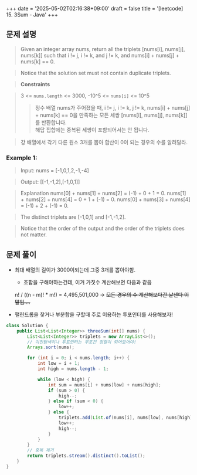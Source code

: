 +++
date = '2025-05-02T02:16:38+09:00'
draft = false
title = '[leetcode] 15. 3Sum - Java'
+++

## 문제 설명
> Given an integer array nums, return all the triplets [nums[i], nums[j], nums[k]] such that i != j, i != k, and j != k, and nums[i] + nums[j] + nums[k] == 0.

> Notice that the solution set must not contain duplicate triplets.

> **Constraints**

> 3 <= `nums.length` <= 3000, -10^5 <= `nums[i]` <= 10^5
>> 정수 배열 nums가 주어졌을 때, i != j, i != k, j != k, nums[i] + nums[j] + nums[k] == 0을 만족하는 모든 세쌍 [nums[i], nums[j], nums[k]]를 반환합니다. <br>해답 집합에는 중복된 세쌍이 포함되어서는 안 됩니다.

> 걍 배열에서 각기 다른 원소 3개를 뽑아 합산이 0이 되는 경우의 수를 알려달라.


### Example 1:
> Input: nums = [-1,0,1,2,-1,-4]

> Output: [[-1,-1,2],[-1,0,1]]

>Explanation
nums[0] + nums[1] + nums[2] = (-1) + 0 + 1 = 0.
nums[1] + nums[2] + nums[4] = 0 + 1 + (-1) = 0.
nums[0] + nums[3] + nums[4] = (-1) + 2 + (-1) = 0.

>The distinct triplets are [-1,0,1] and [-1,-1,2].

>Notice that the order of the output and the order of the triplets does not matter.


## 문제 풀이
- 최대 배열의 길이가 3000이되는데 그중 3개를 뽑아야함.
    - 조합을 구해야하는건데, 이거 가짓수 계산해보면 다음과 같음

    n! / ((n - m)! * m!) = 4,495,501,000 ->
    ~~모든 경우의 수 계산해보다간 날샌다 이말임....~~
- 팰린드롬을 찾거나 부분합을 구할때 주로 이용하는 투포인터를 사용해보자!

```java
class Solution {
    public List<List<Integer>> threeSum(int[] nums) {
        List<List<Integer>> triplets = new ArrayList<>();
        // 이진탐색이나 투포인터는 무조건 정렬이 되어있어야!
        Arrays.sort(nums);

        for (int i = 0; i < nums.length; i++) {
            int low = i + 1;
            int high = nums.length - 1;

            while (low < high) {
                int sum = nums[i] + nums[low] + nums[high];
                if (sum > 0) {
                    high--;
                } else if (sum < 0) {
                    low++;
                } else {
                    triplets.add(List.of(nums[i], nums[low], nums[high]));
                    low++;
                    high--;
                }
            }
        }
        // 중복 제거
        return triplets.stream().distinct().toList();
    }
}
```
